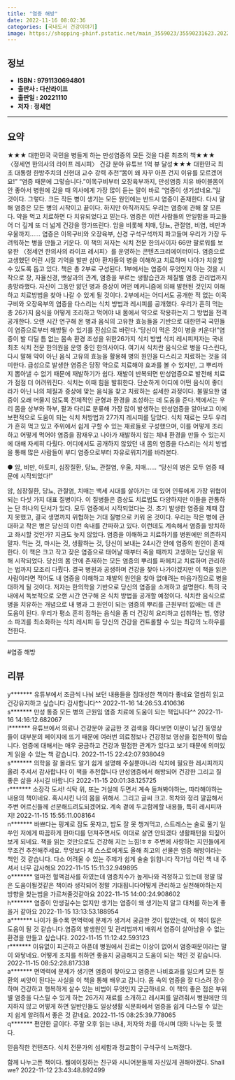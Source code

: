 ```yaml
---
title: "염증 해방"
date: 2022-11-16 08:02:36
categories: [국내도서 건강이야기]
image: https://shopping-phinf.pstatic.net/main_3559023/35590231623.20221102053518.jpg
---
```


## **정보**

- **ISBN : 9791130694801**
- **출판사 : 다산라이프**
- **출판일 : 20221110**
- **저자 : 정세연**

------



## **요약**

★★★ 대한민국 국민을 병들게 하는 만성염증의 모든 것을 다룬 최초의 책★★★ 〈정세연 한의사의 라이프 레시피〉 건강 분야 유튜브 1억 뷰 달성★★★ 대한민국 최초 대통령 한방주치의 신현대 교수 강력 추천“몸이 왜 자꾸 아픈 건지 이유를 모르겠어요!”  “염증 때문에 그렇습니다.”이목구비부터 오장육부까지, 만성염증 치유 바이블몸이 안 좋아서 병원에 갔을 때 의사에게 가장 많이 듣는 말이 바로 “염증이 생기셨네요.”일 것이다. 그렇다. 크든 작든 병이 생기는 모든 원인에는 반드시 염증이 존재한다. 다시 말해 염증은 모든 병의 시작이고 끝이다. 하지만 아직까지도 우리는 염증에 관해 잘 모른다. 약을 먹고 치료하면 다 치유되었다고 믿는다. 염증은 이런 사람들의 안일함을 파고들어 더 깊게 또 더 넓게 건강을 망가뜨린다. 암을 비롯해 치매, 당뇨, 관절염, 비염, 비만과 우울까지…… 염증은 이목구비와 오장육부, 신경 구석구석까지 파고들며 우리가 가장 두려워하는 병을 만들고 키운다. 이 책의 저자는 식치 전문 한의사이자 66만 팔로워를 보유한 〈정세연 한의사의 라이프 레시피〉를 운영하는 콘텐츠크리에이터이다. 염증으로 고생했던 어린 시절 기억을 발판 삼아 환자들의 병을 이해하고 치료하며 나아가 치유할 수 있도록 돕고 있다. 책은 총 2부로 구성된다. 1부에서는 염증이 무엇인지 아는 것을 시작으로 장, 자율신경, 뱃살과의 관계, 염증을 부르는 생활습관과 체질별 염증 관리법까지 총망라했다. 자신이 그동안 앓던 병과 증상이 어떤 메커니즘에 의해 발현된 것인지 이해하고 치료방법을 찾아 나갈 수 있게 될 것이다. 2부에서는 어디서도 공개한 적 없는 이목구비와 오장육부의 염증을 다스리는 식치 방법과 레시피를 공개했다. 우리가 흔히 먹는 총 26가지 음식을 어떻게 조리하고 먹어야 내 몸에서 약으로 작용하는지 그 방법을 전격 공개한다. 오랜 시간 연구해 온 병과 음식의 고유한 효능들을 기반으로 대한민국 국민들이 염증으로부터 해방될 수 있기를 진심으로 바란다.“당신이 먹은 것이 병을 키운다!”염증이 발 디딜 틈 없는 몸속 환경 조성을 위한26가지 식치 방법  식치 레시피저자는 국내 최초 식치 전문 한의원을 운영 중인 한의사이다. 여기서 식치란 음식으로 병을 다스린다, 다시 말해 약이 아닌 음식 고유의 효능을 활용해 병의 원인을 다스리고 치료하는 것을 의미한다. 급성으로 발생한 염증은 당장 약으로 치료해야 효과를 볼 수 있지만, 그 뿌리까지 뽑아낼 수 없기 때문에 재발하기가 쉽다. 재발이 반복되면 만성염증으로 발전해 치료가 점점 더 어려워진다. 식치는 이때 힘을 발휘한다. 단순하게 어디에 어떤 음식이 좋더라가 아닌 나의 체질과 증상에 맞는 음식을 찾고 치료하는 섬세한 과정이다. 불필요한 염증이 오래 머물지 않도록 전체적인 균형과 환경을 조성하는 데 도움을 준다.책에서는 우리 몸을 상부와 하부, 팔과 다리로 분류해 가장 많이 발생하는 만성염증을 알아보고 이에 보편적으로 도움이 되는 식치 처방법과 27가지 레시피를 담았다. 식치 재료는 모두 우리가 흔히 먹고 있고 주위에서 쉽게 구할 수 있는 재료들로 구성했으며, 이를 어떻게 조리하고 어떻게 먹어야 염증을 잠재우고 나아가 재발하지 않는 체내 환경을 만들 수 있는지에 대해 자세히 다뤘다. 어디에서도 공개하지 않았던 내 몸의 염증을 다스리는 식치 방법을 통해 많은 사람들이 부디 염증으로부터 자유로워지기를 바라본다.

● 암, 비만, 아토피, 심장질환, 당뇨, 관절염, 우울, 치매……
“당신의 병은 모두 염증 때문에 시작되었다!”

암, 심장질환, 당뇨, 관절염, 치매는 백세 시대를 살아가는 데 있어 인류에게 가장 위협이 되는 다섯 가지 대표 질병이다. 이 질병들은 증상도 치료법도 다양하지만 이들을 관통하는 단 하나의 단서가 있다. 모두 염증에서 시작되었다는 것. 초기 발생한 염증을 제때 잡지 못했고, 결국 생명까지 위협하는 거대 질병으로 키워 온 것이다. 우리는 작은 병에 관대하고 작은 병은 당신의 이런 속내를 간파하고 있다. 이런데도 계속해서 염증을 방치하고 좌시할 것인가? 지금도 늦지 않았다. 염증을 이해하고 치료하기를 병원에만 의존하지 말자. 먹는 것, 마시는 것, 생활하는 것, 당신이 보내는 24시간 안에 염증의 원인이 존재한다.
이 책은 크고 작고 잦은 염증으로 태어날 때부터 죽을 때까지 고생하는 당신을 위해 시작되었다. 당신의 몸 안에 존재하는 모든 염증의 뿌리를 파헤치고 치료하며 관리하는 법까지 모조리 다뤘다. 결국 병원과 공생하며 건강을 찾아 나가야겠지만 이 책을 읽은 사람이라면 적어도 내 염증을 이해하고 재발의 원인을 찾아 없애려는 마음가짐으로 병을 대하게 될 것이다. 저자는 한의학을 기반으로 당신의 염증을 소개하고 설명한다. 특히 국내에서 독보적으로 오랜 시간 연구해 온 식치 방법을 공개할 예정이다. 식치란 음식으로 병을 치유하는 개념으로 내 병과 그 원인이 되는 염증의 뿌리를 근원부터 없애는 데 큰 도움이 된다. 우리가 평소 흔히 접하는 음식을 좀 더 건강히 요리하고 섭취하는 법, 영양소 파괴를 최소화하는 식치 레시피 등 당신의 건강을 컨트롤할 수 있는 최강의 노하우를 전한다.



------

#염증 해방


## **리뷰** 

  y******* 유튜부에서 조금씩 나눠 보던 내용들을 집대성한 책이라 좋네요 열씸히 읽고 건강유지하고 싶습니다 감사합니다^^ 2022-11-16 14:26:53.410636 <br/>  s******* 만성 통증 모든 병의 근원임 염증 치료에 도움이 되는 책입니다^^ 2022-11-16 14:16:12.682067 <br/>  l******* 유튜브에서 의료나 건강분야 궁금한 것 검색을 하다보면 이분이 남긴 동영상들이 대부분의 페이지에 뜨기  때문에 여러번 의료정보나 건강정보 영상을 접한적이 많습니다. 
염증에 대해서는 매우 궁금하고 건강과 밀접한 관계가 있다고 보기 때문에 의미있게 읽을 수 있는 책 같습니다.  2022-11-15 22:42:07.938049 <br/>  s******* 의학을 잘 몰라도 알기 쉽게 설명해 주실뿐아니라 식치에 필요한 레시피까지 올려 주셔서 감사합니다 
이 책을 추천합니다 만성염증에서 해방되어 건강한 그리고 질 좋은 삶을 사시길 바랍니다  2022-11-15 20:01:38.125725 <br/>  r******* 소장각 도서!
식탁 위, 또는 거실에 두면서 계속 들쳐봐야하는, 따라해야하는 내용의 책이네요. 혹시시킨 나의 몸을 위해서.
그리고 글씨 크고. 목차와 정리 깔끔해서 주변 어르신들께 선문해드려도되겠어요.
계속 곁에 두고함께할 내용들, 특히 레시피까지! 2022-11-15 15:55:11.008164 <br/>  n******* 바쁘다는 핑계로 잠도 못자고, 밥도 잘 못 챙겨먹고, 스트레스는 술로 풀기 일쑤인 저에게 따끔하게 한마디를 던져주면서도 이대로 살면 안되겠다 생활패턴을 되짚어 보게 되네요. 책을 읽는 것만으로도 건강해 지는 느낌!ㅎㅎ 주변에 사랑하는 지인들에게 무조건 추천해주세요. 무엇보다 제 스스로에게도 올해 최고의 선물은 염증 해방이라는 책인 것 같습니다. 다소 어려울 수 있는 주제가 쉽게 술술 읽힙니다 작가님 이런 책 내 주셔서 너무 감사해요  2022-11-15 15:11:32.949895 <br/>  o******* 얼마전 혈액검사를 하였는데 염증치수가 높게나와 걱정하고 있는데 정말 많은 도움이될것같은 책이라  생각되어 정말 기대됩니다어떻게 관리하고 실천해야하는지 방향을 찾는법을 가르쳐줄것같아요 2022-11-15 14:00:24.908602 <br/>  h******* 염증이 안생길수는 없지만 생기는 염증이 왜 생기는지 알고 대처를 하는게 좋을거 같아요 2022-11-15 13:13:53.188954 <br/>  a******* 나이가 들수록 면역력에 문제가 생겨서 궁금한 것이 많았는데, 이 책이 많은 도움이 될 것 같습니다.염증의 발생원인 및 관리법까지 배워서 염증이 살아남을 수 없는 환경을 만들고 싶습니다.  2022-11-15 11:12:42.593123 <br/>  r******* 이유없이 피곤하고 아픈데 병원에서 진료는 이상이 없어서 염증때문이라는 말이 와닿네요. 어떻게 조치를 취하면 좋을지 궁금해지고 도움이 되는 책인 것 같습니다. 2022-11-15 08:52:28.817338 <br/>  a******* 면역력에 문제가 생기면 염증이 찾아오고 염증은 나비효과를 일으켜 모든 질환의 씨앗이 된다는 사실을 이 책을 통해 배우고 갑니다. 몸 속의 염증을 잘 다스려 장수하며 건강하고 행복하게 살수 있는 비법이 무엇인지 궁금하네요. 이 책의 좋은 점은 부위별 염증을 다스릴 수 있게 하는 26가지 재료를 소개하고 레시피를 알려줘서 병원에만 의지하지 않고 어떻게 하면 일반인들도 일상생활 식문화에서 염증을 쉽게 다스릴 수 있는지 쉽게 알려줘서 좋은 것 같네요.  2022-11-15 08:25:39.778065 <br/>  q******* 편안한 글이다.
주말 오후 읽는 내내, 저자와 차를 마시며 대화 나누는 듯 했다.

믿음직한 컨텐츠다.
식치 전문가의 섬세함과 정교함이 구석구석 느껴졌다.

함께 나누고픈 책이다.
웰에이징하는 친구와 시니어분들께 자신있게 권해야겠다. Shall we? 2022-11-12 23:43:48.892499 <br/>